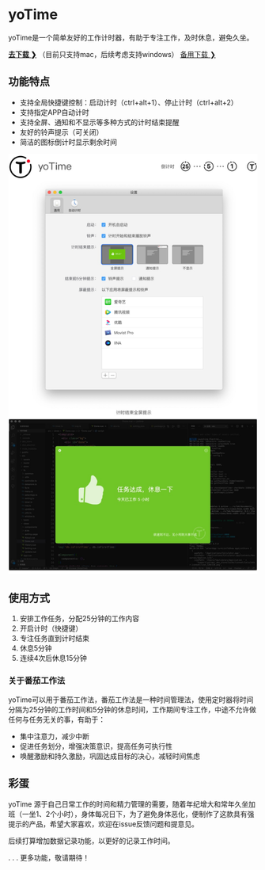 # yoTime
yoTime是一个简单友好的工作计时器，有助于专注工作，及时休息，避免久坐。

**[去下载 ❯](https://github.com/yoodu/yoTime/releases/latest)**    （目前只支持mac，后续考虑支持windows）  [备用下载 ❯](https://gitee.com/yoodu/yoTime/releases/)

## 功能特点

- 支持全局快捷键控制：启动计时（ctrl+alt+1）、停止计时（ctrl+alt+2）
- 支持指定APP自动计时
- 支持全屏、通知和不显示等多种方式的计时结束提醒
- 友好的铃声提示（可关闭）
- 简洁的图标倒计时显示剩余时间



![界面图示](./image/界面图示.jpg)



## 使用方式

1. 安排工作任务，分配25分钟的工作内容
2. 开启计时（快捷键）
3. 专注任务直到计时结束
4. 休息5分钟
5. 连续4次后休息15分钟



### 关于番茄工作法

yoTime可以用于番茄工作法，番茄工作法是一种时间管理法，使用定时器将时间分隔为25分钟的工作时间和5分钟的休息时间，工作期间专注工作，中途不允许做任何与任务无关的事，有助于：

- 集中注意力，减少中断
- 促进任务划分，增强决策意识，提高任务可执行性
- 唤醒激励和持久激励，巩固达成目标的决心，减轻时间焦虑



## 彩蛋

yoTime 源于自己日常工作的时间和精力管理的需要，随着年纪增大和常年久坐加班（一坐1、2个小时），身体每况日下，为了避免身体恶化，便制作了这款具有强提示的产品，希望大家喜欢，欢迎在issue反馈问题和提意见。

后续打算增加数据记录功能，以更好的记录工作时间。


. . . 更多功能，敬请期待！
